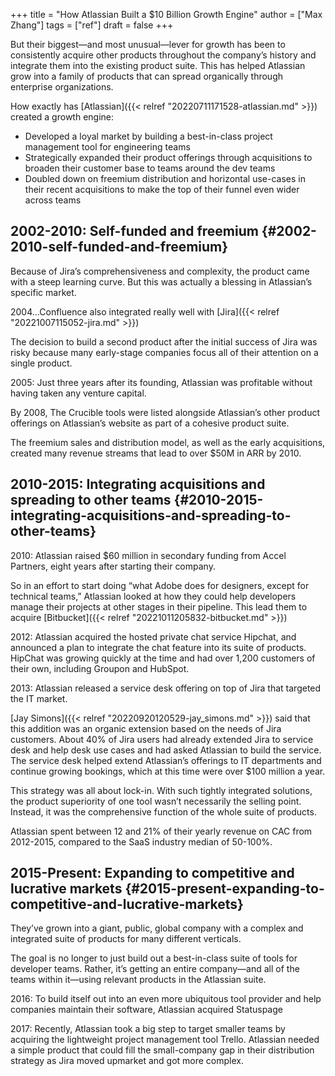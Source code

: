 +++
title = "How Atlassian Built a $10 Billion Growth Engine"
author = ["Max Zhang"]
tags = ["ref"]
draft = false
+++

But their biggest—and most unusual—lever for growth has been to consistently acquire other products throughout the company’s history and integrate them into the existing product suite. This has helped Atlassian grow into a family of products that can spread organically through enterprise organizations.

How exactly has [Atlassian]({{< relref "20220711171528-atlassian.md" >}}) created a growth engine:

-   Developed a loyal market by building a best-in-class project management tool for engineering teams
-   Strategically expanded their product offerings through acquisitions to broaden their customer base to teams around the dev teams
-   Doubled down on freemium distribution and horizontal use-cases in their recent acquisitions to make the top of their funnel even wider across teams


## 2002-2010: Self-funded and freemium {#2002-2010-self-funded-and-freemium}

Because of Jira’s comprehensiveness and complexity, the product came with a steep learning curve. But this was actually a blessing in Atlassian’s specific market.

2004...Confluence also integrated really well with [Jira]({{< relref "20221007115052-jira.md" >}})

The decision to build a second product after the initial success of Jira was risky because many early-stage companies focus all of their attention on a single product.

2005: Just three years after its founding, Atlassian was profitable without having taken any venture capital.

By 2008, The Crucible tools were listed alongside Atlassian’s other product offerings on Atlassian’s website as part of a cohesive product suite.

The freemium sales and distribution model, as well as the early acquisitions, created many revenue streams that lead to over $50M in ARR by 2010.


## 2010-2015: Integrating acquisitions and spreading to other teams {#2010-2015-integrating-acquisitions-and-spreading-to-other-teams}

2010: Atlassian raised $60 million in secondary funding from Accel Partners, eight years after starting their company.

So in an effort to start doing “what Adobe does for designers, except for technical teams,” Atlassian looked at how they could help developers manage their projects at other stages in their pipeline.
This lead them to acquire [Bitbucket]({{< relref "20221011205832-bitbucket.md" >}})

2012: Atlassian acquired the hosted private chat service Hipchat, and announced a plan to integrate the chat feature into its suite of products.
HipChat was growing quickly at the time and had over 1,200 customers of their own, including Groupon and HubSpot.

2013: Atlassian released a service desk offering on top of Jira that targeted the IT market.

[Jay Simons]({{< relref "20220920120529-jay_simons.md" >}}) said that this addition was an organic extension based on the needs of Jira customers. About 40% of Jira users had already extended Jira to service desk and help desk use cases and had asked Atlassian to build the service. The service desk helped extend Atlassian’s offerings to IT departments and continue growing bookings, which at this time were over $100 million a year.

This strategy was all about lock-in. With such tightly integrated solutions, the product superiority of one tool wasn’t necessarily the selling point. Instead, it was the comprehensive function of the whole suite of products.

Atlassian spent between 12 and 21% of their yearly revenue on CAC from 2012-2015, compared to the SaaS industry median of 50-100%.


## 2015-Present: Expanding to competitive and lucrative markets {#2015-present-expanding-to-competitive-and-lucrative-markets}

They’ve grown into a giant, public, global company with a complex and integrated suite of products for many different verticals.

The goal is no longer to just build out a best-in-class suite of tools for developer teams. Rather, it’s getting an entire company—and all of the teams within it—using relevant products in the Atlassian suite.

2016: To build itself out into an even more ubiquitous tool provider and help companies maintain their software, Atlassian acquired Statuspage

2017: Recently, Atlassian took a big step to target smaller teams by acquiring the lightweight project management tool Trello.
Atlassian needed a simple product that could fill the small-company gap in their distribution strategy as Jira moved upmarket and got more complex.
